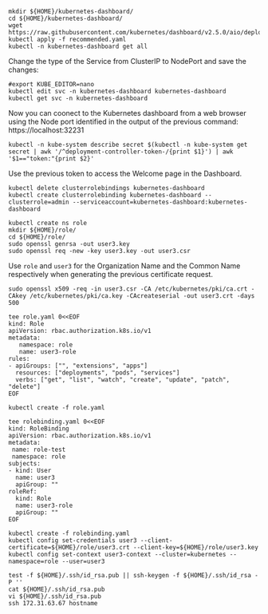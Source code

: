 ```
mkdir ${HOME}/kubernetes-dashboard/
cd ${HOME}/kubernetes-dashboard/
wget https://raw.githubusercontent.com/kubernetes/dashboard/v2.5.0/aio/deploy/recommended.yaml
kubectl apply -f recommended.yaml
kubectl -n kubernetes-dashboard get all
```
Change the type of the Service from ClusterIP to NodePort and save the changes:
```
#export KUBE_EDITOR=nano
kubectl edit svc -n kubernetes-dashboard kubernetes-dashboard
kubectl get svc -n kubernetes-dashboard
```
Now you can coonect to the Kubernetes dashboard from a web browser using the Node port identified in the output of the previous command: https://localhost:32231
```
kubectl -n kube-system describe secret $(kubectl -n kube-system get secret | awk '/^deployment-controller-token-/{print $1}') | awk '$1=="token:"{print $2}'
```
Use the previous token to access the Welcome page in the Dashboard.
```
kubectl delete clusterrolebindings kubernetes-dashboard
kubectl create clusterrolebinding kubernetes-dashboard --clusterrole=admin --serviceaccount=kubernetes-dashboard:kubernetes-dashboard
```
```
kubectl create ns role
mkdir ${HOME}/role/
cd ${HOME}/role/
sudo openssl genrsa -out user3.key
sudo openssl req -new -key user3.key -out user3.csr
```
Use `role` and `user3` for the Organization Name and the Common Name respectively when generating the previous certificate request.
```
sudo openssl x509 -req -in user3.csr -CA /etc/kubernetes/pki/ca.crt -CAkey /etc/kubernetes/pki/ca.key -CAcreateserial -out user3.crt -days 500
```
```
tee role.yaml 0<<EOF
kind: Role
apiVersion: rbac.authorization.k8s.io/v1
metadata:       
   namespace: role
   name: user3-role    
rules:
- apiGroups: ["", "extensions", "apps"]    
  resources: ["deployments", "pods", "services"]
  verbs: ["get", "list", "watch", "create", "update", "patch", "delete"]
EOF
```
```
kubectl create -f role.yaml
```
```
tee rolebinding.yaml 0<<EOF
kind: RoleBinding
apiVersion: rbac.authorization.k8s.io/v1
metadata:
 name: role-test
 namespace: role
subjects:
- kind: User
  name: user3
  apiGroup: ""
roleRef:
  kind: Role
  name: user3-role
  apiGroup: ""
EOF
```
```
kubectl create -f rolebinding.yaml
kubectl config set-credentials user3 --client-certificate=${HOME}/role/user3.crt --client-key=${HOME}/role/user3.key
kubectl config set-context user3-context --cluster=kubernetes --namespace=role --user=user3
```
```
test -f ${HOME}/.ssh/id_rsa.pub || ssh-keygen -f ${HOME}/.ssh/id_rsa -P ''
cat ${HOME}/.ssh/id_rsa.pub
vi ${HOME}/.ssh/id_rsa.pub
ssh 172.31.63.67 hostname
```
